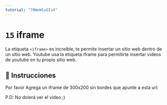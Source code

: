 ```yaml
---
tutorial: "70WeW1uGIs4"
---
```


# `15` iframe

La etiqueta `<iframe>` es increíble, te permite insertar un sitio web dentro de un sitio web. Youtube usa la etiqueta iframe para permitirte insertar videos de youtube en tu propio sitio web.

## 📝 Instrucciones

Por favor Agrega un iframe de 300x200 sin bordes que apunte a esta url:


P.D: No dolerá ver el video ;)

